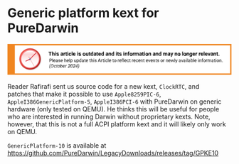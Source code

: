 # Generic platform kext for PureDarwin

![This article is outdated and its information and may no longer relevant.](/img/notice/article-oudated-oct2024.svg)


Reader Rafirafi sent us source code for a new kext, `ClockRTC`, and patches that make it possible to use `Apple8259PIC-6`, `AppleI386GenericPlatform-5`, `AppleI386PCI-6` with PureDarwin on generic hardware (only tested on QEMU). He thinks this will be useful for people who are interested in running Darwin without proprietary kexts. Note, however, that this is not a full ACPI platform kext and it will likely only work on QEMU.

`GenericPlatform-10` is available at https://github.com/PureDarwin/LegacyDownloads/releases/tag/GPKE10
